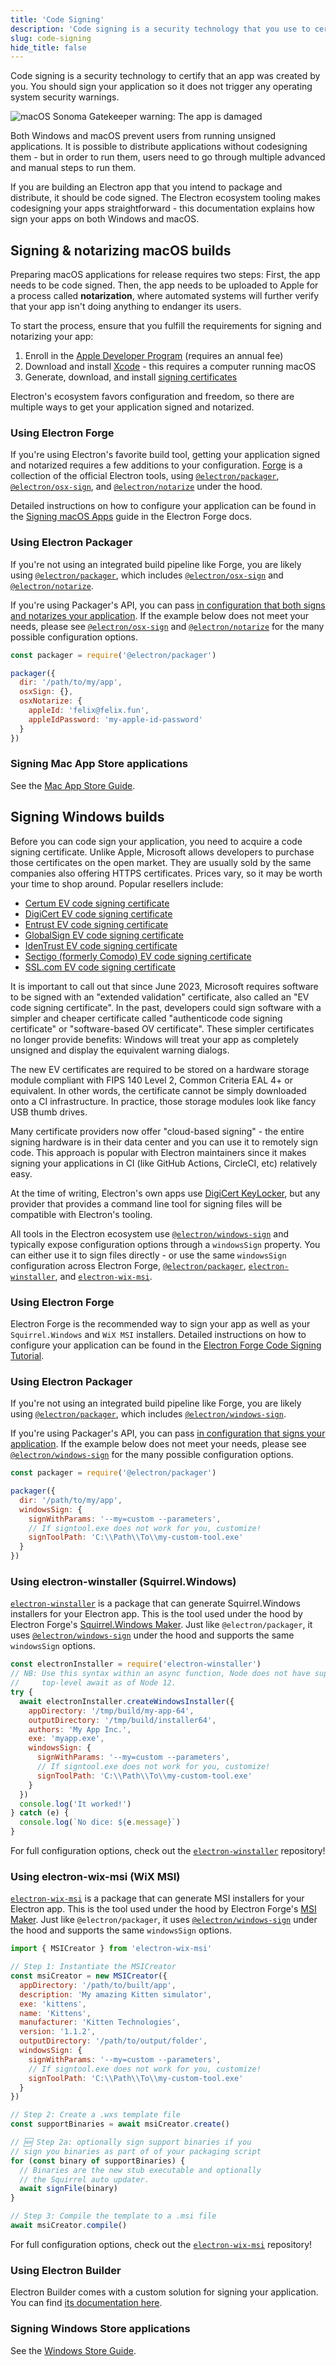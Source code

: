 ```yaml
---
title: 'Code Signing'
description: 'Code signing is a security technology that you use to certify that an app was created by you.'
slug: code-signing
hide_title: false
---
```


Code signing is a security technology to certify that an app was created by you.
You should sign your application so it does not trigger any operating system
security warnings.

![macOS Sonoma Gatekeeper warning: The app is damaged](../images/gatekeeper.png)

Both Windows and macOS prevent users from running unsigned applications. It is
possible to distribute applications without codesigning them - but in order to
run them, users need to go through multiple advanced and manual steps to run
them.

If you are building an Electron app that you intend to package and distribute,
it should be code signed. The Electron ecosystem tooling makes codesigning your
apps straightforward - this documentation explains how sign your apps on both
Windows and macOS.

## Signing & notarizing macOS builds

Preparing macOS applications for release requires two steps: First, the
app needs to be code signed. Then, the app needs to be uploaded to Apple for a
process called **notarization**, where automated systems will further verify that
your app isn't doing anything to endanger its users.

To start the process, ensure that you fulfill the requirements for signing and
notarizing your app:

1. Enroll in the [Apple Developer Program][] (requires an annual fee)
2. Download and install [Xcode][] - this requires a computer running macOS
3. Generate, download, and install [signing certificates][]

Electron's ecosystem favors configuration and freedom, so there are multiple
ways to get your application signed and notarized.

### Using Electron Forge

If you're using Electron's favorite build tool, getting your application signed
and notarized requires a few additions to your configuration. [Forge](https://electronforge.io) is a
collection of the official Electron tools, using [`@electron/packager`][],
[`@electron/osx-sign`][], and [`@electron/notarize`][] under the hood.

Detailed instructions on how to configure your application can be found in the
[Signing macOS Apps](https://www.electronforge.io/guides/code-signing/code-signing-macos) guide in
the Electron Forge docs.

### Using Electron Packager

If you're not using an integrated build pipeline like Forge, you
are likely using [`@electron/packager`][], which includes [`@electron/osx-sign`][] and
[`@electron/notarize`][].

If you're using Packager's API, you can pass [in configuration that both signs
and notarizes your application](https://electron.github.io/packager/main/modules.html).
If the example below does not meet your needs, please see [`@electron/osx-sign`][] and
[`@electron/notarize`][] for the many possible configuration options.

```js @ts-nocheck
const packager = require('@electron/packager')

packager({
  dir: '/path/to/my/app',
  osxSign: {},
  osxNotarize: {
    appleId: 'felix@felix.fun',
    appleIdPassword: 'my-apple-id-password'
  }
})
```

### Signing Mac App Store applications

See the [Mac App Store Guide][].

## Signing Windows builds

Before you can code sign your application, you need to acquire a code signing
certificate. Unlike Apple, Microsoft allows developers to purchase those
certificates on the open market. They are usually sold by the same companies
also offering HTTPS certificates. Prices vary, so it may be worth your time to
shop around. Popular resellers include:

- [Certum EV code signing certificate](https://shop.certum.eu/data-safety/code-signing-certificates/certum-ev-code-sigining.html)
- [DigiCert EV code signing certificate](https://www.digicert.com/signing/code-signing-certificates)
- [Entrust EV code signing certificate](https://www.entrustdatacard.com/products/digital-signing-certificates/code-signing-certificates)
- [GlobalSign EV code signing certificate](https://www.globalsign.com/en/code-signing-certificate/ev-code-signing-certificates)
- [IdenTrust EV code signing certificate](https://www.identrust.com/digital-certificates/trustid-ev-code-signing)
- [Sectigo (formerly Comodo) EV code signing certificate](https://sectigo.com/ssl-certificates-tls/code-signing)
- [SSL.com EV code signing certificate](https://www.ssl.com/certificates/ev-code-signing/)

It is important to call out that since June 2023, Microsoft requires software to
be signed with an "extended validation" certificate, also called an "EV code signing
certificate". In the past, developers could sign software with a simpler and cheaper
certificate called "authenticode code signing certificate" or "software-based OV certificate".
These simpler certificates no longer provide benefits: Windows will treat your app as
completely unsigned and display the equivalent warning dialogs.

The new EV certificates are required to be stored on a hardware storage module
compliant with FIPS 140 Level 2, Common Criteria EAL 4+ or equivalent. In other words,
the certificate cannot be simply downloaded onto a CI infrastructure. In practice,
those storage modules look like fancy USB thumb drives.

Many certificate providers now offer "cloud-based signing" - the entire signing hardware
is in their data center and you can use it to remotely sign code. This approach is
popular with Electron maintainers since it makes signing your applications in CI (like
GitHub Actions, CircleCI, etc) relatively easy.

At the time of writing, Electron's own apps use [DigiCert KeyLocker](https://docs.digicert.com/en/digicert-keylocker.html), but any provider that provides a command line tool for
signing files will be compatible with Electron's tooling.

All tools in the Electron ecosystem use [`@electron/windows-sign`][] and typically
expose configuration options through a `windowsSign` property. You can either use it
to sign files directly - or use the same `windowsSign` configuration across Electron
Forge, [`@electron/packager`][], [`electron-winstaller`][], and [`electron-wix-msi`][].

### Using Electron Forge

Electron Forge is the recommended way to sign your app as well as your `Squirrel.Windows`
and `WiX MSI` installers. Detailed instructions on how to configure your application can
be found in the [Electron Forge Code Signing Tutorial](https://www.electronforge.io/guides/code-signing/code-signing-windows).

### Using Electron Packager

If you're not using an integrated build pipeline like Forge, you
are likely using [`@electron/packager`][], which includes [`@electron/windows-sign`][].

If you're using Packager's API, you can pass [in configuration that signs
your application](https://electron.github.io/packager/main/modules.html). If the
example below does not meet your needs, please see [`@electron/windows-sign`][]
for the many possible configuration options.

```js @ts-nocheck
const packager = require('@electron/packager')

packager({
  dir: '/path/to/my/app',
  windowsSign: {
    signWithParams: '--my=custom --parameters',
    // If signtool.exe does not work for you, customize!
    signToolPath: 'C:\\Path\\To\\my-custom-tool.exe'
  }
})
```

### Using electron-winstaller (Squirrel.Windows)

[`electron-winstaller`][] is a package that can generate Squirrel.Windows installers for your
Electron app. This is the tool used under the hood by Electron Forge's
[Squirrel.Windows Maker][maker-squirrel]. Just like `@electron/packager`, it uses
[`@electron/windows-sign`][] under the hood and supports the same `windowsSign`
options.

```js {10-11} @ts-nocheck
const electronInstaller = require('electron-winstaller')
// NB: Use this syntax within an async function, Node does not have support for
//     top-level await as of Node 12.
try {
  await electronInstaller.createWindowsInstaller({
    appDirectory: '/tmp/build/my-app-64',
    outputDirectory: '/tmp/build/installer64',
    authors: 'My App Inc.',
    exe: 'myapp.exe',
    windowsSign: {
      signWithParams: '--my=custom --parameters',
      // If signtool.exe does not work for you, customize!
      signToolPath: 'C:\\Path\\To\\my-custom-tool.exe'
    }
  })
  console.log('It worked!')
} catch (e) {
  console.log(`No dice: ${e.message}`)
}
```

For full configuration options, check out the [`electron-winstaller`][] repository!

### Using electron-wix-msi (WiX MSI)

[`electron-wix-msi`][] is a package that can generate MSI installers for your
Electron app. This is the tool used under the hood by Electron Forge's [MSI Maker][maker-msi].
Just like `@electron/packager`, it uses [`@electron/windows-sign`][] under the hood
and supports the same `windowsSign` options.

```js {12-13} @ts-nocheck
import { MSICreator } from 'electron-wix-msi'

// Step 1: Instantiate the MSICreator
const msiCreator = new MSICreator({
  appDirectory: '/path/to/built/app',
  description: 'My amazing Kitten simulator',
  exe: 'kittens',
  name: 'Kittens',
  manufacturer: 'Kitten Technologies',
  version: '1.1.2',
  outputDirectory: '/path/to/output/folder',
  windowsSign: {
    signWithParams: '--my=custom --parameters',
    // If signtool.exe does not work for you, customize!
    signToolPath: 'C:\\Path\\To\\my-custom-tool.exe'
  }
})

// Step 2: Create a .wxs template file
const supportBinaries = await msiCreator.create()

// 🆕 Step 2a: optionally sign support binaries if you
// sign you binaries as part of of your packaging script
for (const binary of supportBinaries) {
  // Binaries are the new stub executable and optionally
  // the Squirrel auto updater.
  await signFile(binary)
}

// Step 3: Compile the template to a .msi file
await msiCreator.compile()
```

For full configuration options, check out the [`electron-wix-msi`][] repository!

### Using Electron Builder

Electron Builder comes with a custom solution for signing your application. You
can find [its documentation here](https://www.electron.build/code-signing).

### Signing Windows Store applications

See the [Windows Store Guide][].

[apple developer program]: https://developer.apple.com/programs/
[`@electron/osx-sign`]: https://github.com/electron/osx-sign
[`@electron/packager`]: https://github.com/electron/packager
[`@electron/notarize`]: https://github.com/electron/notarize
[`@electron/windows-sign`]: https://github.com/electron/windows-sign
[`electron-winstaller`]: https://github.com/electron/windows-installer
[`electron-wix-msi`]: https://github.com/electron-userland/electron-wix-msi
[xcode]: https://developer.apple.com/xcode
[signing certificates]: https://developer.apple.com/support/certificates/
[mac app store guide]: latest/tutorial/mac-app-store-submission-guide.md
[windows store guide]: latest/tutorial/windows-store-guide.md
[maker-squirrel]: https://www.electronforge.io/config/makers/squirrel.windows
[maker-msi]: https://www.electronforge.io/config/makers/wix-msi
